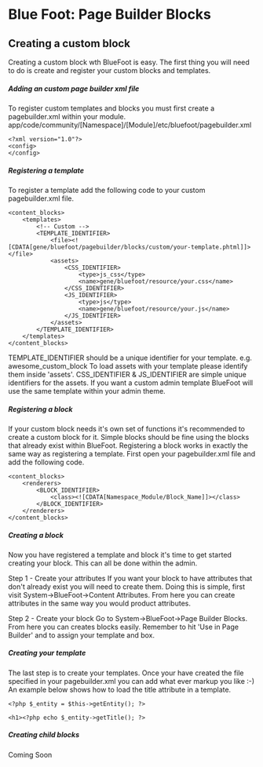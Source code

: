 # Blue Foot: Page Builder Blocks
## Creating a custom block
Creating a custom block wth BlueFoot is easy. The first thing you will need to do is create and register your custom blocks and templates.

##### Adding an custom page builder xml file

To register custom templates and blocks you must first create a pagebuilder.xml within your module.
app/code/community/[Namespace]/[Module]/etc/bluefoot/pagebuilder.xml

```
<?xml version="1.0"?>
<config>
</config>
```

##### Registering a template

To register a template add the following code to your custom pagebuilder.xml file.
```
<content_blocks>
    <templates>
        <!-- Custom -->
        <TEMPLATE_IDENTIFIER>
            <file><![CDATA[gene/bluefoot/pagebuilder/blocks/custom/your-template.phtml]]></file>
            <assets>
                <CSS_IDENTIFIER>
                    <type>js_css</type>
                    <name>gene/bluefoot/resource/your.css</name>
                </CSS_IDENTIFIER>
                <JS_IDENTIFIER>
                    <type>js</type>
                    <name>gene/bluefoot/resource/your.js</name>
                </JS_IDENTIFIER>
            </assets>
        </TEMPLATE_IDENTIFIER>
    </templates>
</content_blocks>
```

TEMPLATE_IDENTIFIER should be a unique identifier for your template. e.g. awesome_custom_block
To load assets with your template please identify them inside 'assets'.
CSS_IDENTIFIER & JS_IDENTIFIER are simple unique identifiers for the assets.
If you want a custom admin template BlueFoot will use the same template within your admin theme.


##### Registering a block

If your custom block needs it's own set of functions it's recommended to create a custom block for it. Simple blocks should be fine using the blocks that already exist within BlueFoot.
Registering a block works in exactly the same way as registering a template. First open your pagebuilder.xml file and add the following code.

```
<content_blocks>
    <renderers>
        <BLOCK_IDENTIFIER>
            <class><![CDATA[Namespace_Module/Block_Name]]></class>
        </BLOCK_IDENTIFIER>
    </renderers>
</content_blocks>
```

##### Creating a block

Now you have registered a template and block it's time to get started creating your block.
This can all be done within the admin.

Step 1 - Create your attributes
If you want your block to have attributes that don't already exist you will need to create them. Doing this is simple, first visit System->BlueFoot->Content Attributes.
From here you can create attributes in the same way you would product attributes.

Step 2 - Create your block
Go to System->BlueFoot->Page Builder Blocks.  From here you can creates blocks easily. Remember to hit 'Use in Page Builder' and to assign your template and box.

##### Creating your template

The last step is to create your templates. Once your have created the file specified in your pagebuilder.xml you can add what ever markup you like :-)
An example below shows how to load the title attribute in a template.

```
<?php $_entity = $this->getEntity(); ?>

<h1><?php echo $_entity->getTitle(); ?>
```

##### Creating child blocks

Coming Soon
